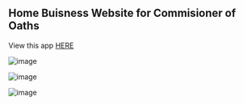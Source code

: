 ## Home Buisness Website for Commisioner of Oaths

View this app [HERE](https://github.com/jtardioli/commissioner-of-oaths)

![image](https://user-images.githubusercontent.com/85530348/145665543-851356ed-78a1-49dd-951c-05b520c4fe27.png)

![image](https://user-images.githubusercontent.com/85530348/145665560-d7b31071-95ee-42f4-bb5b-2a44dbf5cbf9.png)

![image](https://user-images.githubusercontent.com/85530348/145665580-9869c367-ca97-4e57-a324-b05288bb0dc2.png)


